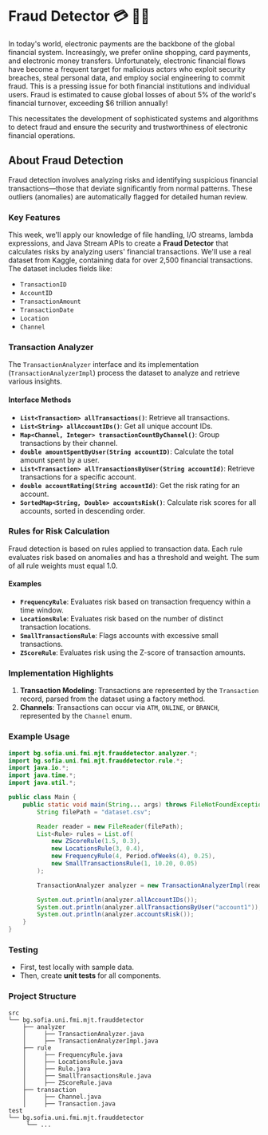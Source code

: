 
# Fraud Detector 💳 🕵️‍♂️

In today's world, electronic payments are the backbone of the global financial system. Increasingly, we prefer online shopping, card payments, and electronic money transfers. Unfortunately, electronic financial flows have become a frequent target for malicious actors who exploit security breaches, steal personal data, and employ social engineering to commit fraud. This is a pressing issue for both financial institutions and individual users. Fraud is estimated to cause global losses of about 5% of the world's financial turnover, exceeding $6 trillion annually!

This necessitates the development of sophisticated systems and algorithms to detect fraud and ensure the security and trustworthiness of electronic financial operations.

## About Fraud Detection

Fraud detection involves analyzing risks and identifying suspicious financial transactions—those that deviate significantly from normal patterns. These outliers (anomalies) are automatically flagged for detailed human review.

### Key Features
This week, we'll apply our knowledge of file handling, I/O streams, lambda expressions, and Java Stream APIs to create a **Fraud Detector** that calculates risks by analyzing users' financial transactions. We'll use a real dataset from Kaggle, containing data for over 2,500 financial transactions. The dataset includes fields like:

- `TransactionID`
- `AccountID`
- `TransactionAmount`
- `TransactionDate`
- `Location`
- `Channel`

### Transaction Analyzer
The `TransactionAnalyzer` interface and its implementation (`TransactionAnalyzerImpl`) process the dataset to analyze and retrieve various insights.

#### Interface Methods
- **`List<Transaction> allTransactions()`**: Retrieve all transactions.
- **`List<String> allAccountIDs()`**: Get all unique account IDs.
- **`Map<Channel, Integer> transactionCountByChannel()`**: Group transactions by their channel.
- **`double amountSpentByUser(String accountID)`**: Calculate the total amount spent by a user.
- **`List<Transaction> allTransactionsByUser(String accountId)`**: Retrieve transactions for a specific account.
- **`double accountRating(String accountId)`**: Get the risk rating for an account.
- **`SortedMap<String, Double> accountsRisk()`**: Calculate risk scores for all accounts, sorted in descending order.

### Rules for Risk Calculation
Fraud detection is based on rules applied to transaction data. Each rule evaluates risk based on anomalies and has a threshold and weight. The sum of all rule weights must equal 1.0.

#### Examples
- **`FrequencyRule`**: Evaluates risk based on transaction frequency within a time window.
- **`LocationsRule`**: Evaluates risk based on the number of distinct transaction locations.
- **`SmallTransactionsRule`**: Flags accounts with excessive small transactions.
- **`ZScoreRule`**: Evaluates risk using the Z-score of transaction amounts.

### Implementation Highlights
1. **Transaction Modeling**: Transactions are represented by the `Transaction` record, parsed from the dataset using a factory method.
2. **Channels**: Transactions can occur via `ATM`, `ONLINE`, or `BRANCH`, represented by the `Channel` enum.

### Example Usage
```java
import bg.sofia.uni.fmi.mjt.frauddetector.analyzer.*;
import bg.sofia.uni.fmi.mjt.frauddetector.rule.*;
import java.io.*;
import java.time.*;
import java.util.*;

public class Main {
    public static void main(String... args) throws FileNotFoundException {
        String filePath = "dataset.csv";

        Reader reader = new FileReader(filePath);
        List<Rule> rules = List.of(
            new ZScoreRule(1.5, 0.3),
            new LocationsRule(3, 0.4),
            new FrequencyRule(4, Period.ofWeeks(4), 0.25),
            new SmallTransactionsRule(1, 10.20, 0.05)
        );

        TransactionAnalyzer analyzer = new TransactionAnalyzerImpl(reader, rules);

        System.out.println(analyzer.allAccountIDs());
        System.out.println(analyzer.allTransactionsByUser("account1"));
        System.out.println(analyzer.accountsRisk());
    }
}
```

### Testing
- First, test locally with sample data.
- Then, create **unit tests** for all components.

### Project Structure
```plaintext
src
└── bg.sofia.uni.fmi.mjt.frauddetector
    ├── analyzer
    │     ├── TransactionAnalyzer.java
    │     ├── TransactionAnalyzerImpl.java
    ├── rule
    │     ├── FrequencyRule.java
    │     ├── LocationsRule.java
    │     ├── Rule.java
    │     ├── SmallTransactionsRule.java
    │     ├── ZScoreRule.java
    ├── transaction
    │     ├── Channel.java
    │     ├── Transaction.java
test
└── bg.sofia.uni.fmi.mjt.frauddetector
     └── ...
```
```
